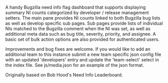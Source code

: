 A handy Bugzilla need info flag dashboard that supports displaying summary NI counts categorized
by developer / release management setters. The main pane provides NI counts linked to both Bugzilla bug
lists as well as develop specific sub pages. Sub pages provide lists of individual NIs matched to
the Bugzilla comment when the NI was set, as well as additional meta data such as bug title, severity,
priority, and assignee. A basic set of bulk action options are also provided for authenticated users.

Improvements and bug fixes are welcome. If you would like to add an additional team to this instance
submit a new team specific json config file with an updated 'developers' entry and update the
'team-select' select in the index file. See js/media.json for an example of the json format.

Originally based on Bob Hood's Need Info Leaderboard.